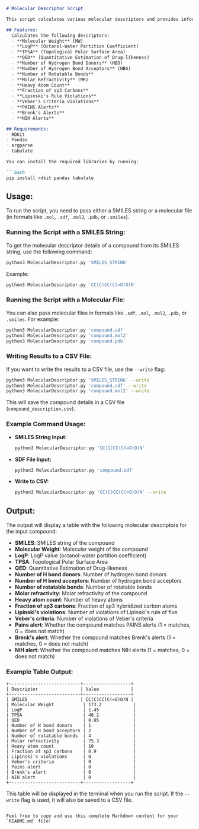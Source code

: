 ```markdown
# Molecular Descriptor Script

This script calculates various molecular descriptors and provides information about a given compound based on its structure. It supports multiple file formats, including SMILES strings, MOL, SDF, MOL2, and PDB files. The descriptors include molecular weight, LogP, TPSA, QED, hydrogen bond donors and acceptors, rotatable bonds, and alerts for PAINS, Brenk's, and NIH.

## Features:
- Calculates the following descriptors:
  - **Molecular Weight** (MW)
  - **LogP** (Octanol-Water Partition Coefficient)
  - **TPSA** (Topological Polar Surface Area)
  - **QED** (Quantitative Estimation of Drug-likeness)
  - **Number of Hydrogen Bond Donors** (HBD)
  - **Number of Hydrogen Bond Acceptors** (HBA)
  - **Number of Rotatable Bonds**
  - **Molar Refractivity** (MR)
  - **Heavy Atom Count**
  - **Fraction of sp3 Carbons**
  - **Lipinski's Rule Violations**
  - **Veber's Criteria Violations**
  - **PAINS Alerts**
  - **Brenk's Alerts**
  - **NIH Alerts**

## Requirements:
- RDKit
- Pandas
- argparse
- tabulate

You can install the required libraries by running:

```bash
pip install rdkit pandas tabulate
```

## Usage:

To run the script, you need to pass either a SMILES string or a molecular file (in formats like `.mol`, `.sdf`, `.mol2`, `.pdb`, or `.smiles`).

### Running the Script with a SMILES String:
To get the molecular descriptor details of a compound from its SMILES string, use the following command:

```bash
python3 MolecularDescriptor.py 'SMILES_STRING'
```

Example:
```bash
python3 MolecularDescriptor.py 'CC(C)CC(C(=O)O)N'
```

### Running the Script with a Molecular File:
You can also pass molecular files in formats like `.sdf`, `.mol`, `.mol2`, `.pdb`, or `.smiles`. For example:

```bash
python3 MolecularDescriptor.py 'compound.sdf'
python3 MolecularDescriptor.py 'compound.mol2'
python3 MolecularDescriptor.py 'compound.pdb'
```

### Writing Results to a CSV File:
If you want to write the results to a CSV file, use the `--write` flag:

```bash
python3 MolecularDescriptor.py 'SMILES_STRING' --write
python3 MolecularDescriptor.py 'compound.sdf' --write
python3 MolecularDescriptor.py 'compound.mol2' --write
```

This will save the compound details in a CSV file (`compound_description.csv`).

### Example Command Usage:

- **SMILES String Input:**
  ```bash
  python3 MolecularDescriptor.py 'CC(C)CC(C(=O)O)N'
  ```

- **SDF File Input:**
  ```bash
  python3 MolecularDescriptor.py 'compound.sdf'
  ```

- **Write to CSV:**
  ```bash
  python3 MolecularDescriptor.py 'CC(C)CC(C(=O)O)N' --write
  ```

## Output:
The output will display a table with the following molecular descriptors for the input compound:

- **SMILES**: SMILES string of the compound
- **Molecular Weight**: Molecular weight of the compound
- **LogP**: LogP value (octanol-water partition coefficient)
- **TPSA**: Topological Polar Surface Area
- **QED**: Quantitative Estimation of Drug-likeness
- **Number of H bond donors**: Number of hydrogen bond donors
- **Number of H bond acceptors**: Number of hydrogen bond acceptors
- **Number of rotatable bonds**: Number of rotatable bonds
- **Molar refractivity**: Molar refractivity of the compound
- **Heavy atom count**: Number of heavy atoms
- **Fraction of sp3 carbons**: Fraction of sp3 hybridized carbon atoms
- **Lipinski's violations**: Number of violations of Lipinski's rule of five
- **Veber's criteria**: Number of violations of Veber's criteria
- **Pains alert**: Whether the compound matches PAINS alerts (1 = matches, 0 = does not match)
- **Brenk's alert**: Whether the compound matches Brenk's alerts (1 = matches, 0 = does not match)
- **NIH alert**: Whether the compound matches NIH alerts (1 = matches, 0 = does not match)

### Example Table Output:
```
+---------------------------+------------------+
| Descriptor                | Value            |
+---------------------------+------------------+
| SMILES                    | CC(C)CC(C(=O)O)N |
| Molecular Weight           | 173.2            |
| LogP                       | 1.45             |
| TPSA                       | 48.2             |
| QED                        | 0.85             |
| Number of H bond donors    | 1                |
| Number of H bond acceptors | 2                |
| Number of rotatable bonds  | 4                |
| Molar refractivity         | 75.3             |
| Heavy atom count           | 10               |
| Fraction of sp3 carbons    | 0.9              |
| Lipinski's violations      | 0                |
| Veber's criteria           | 0                |
| Pains alert                | 0                |
| Brenk's alert              | 0                |
| NIH alert                  | 0                |
+---------------------------+------------------+
```

This table will be displayed in the terminal when you run the script. If the `--write` flag is used, it will also be saved to a CSV file.
```

Feel free to copy and use this complete Markdown content for your `README.md` file!
